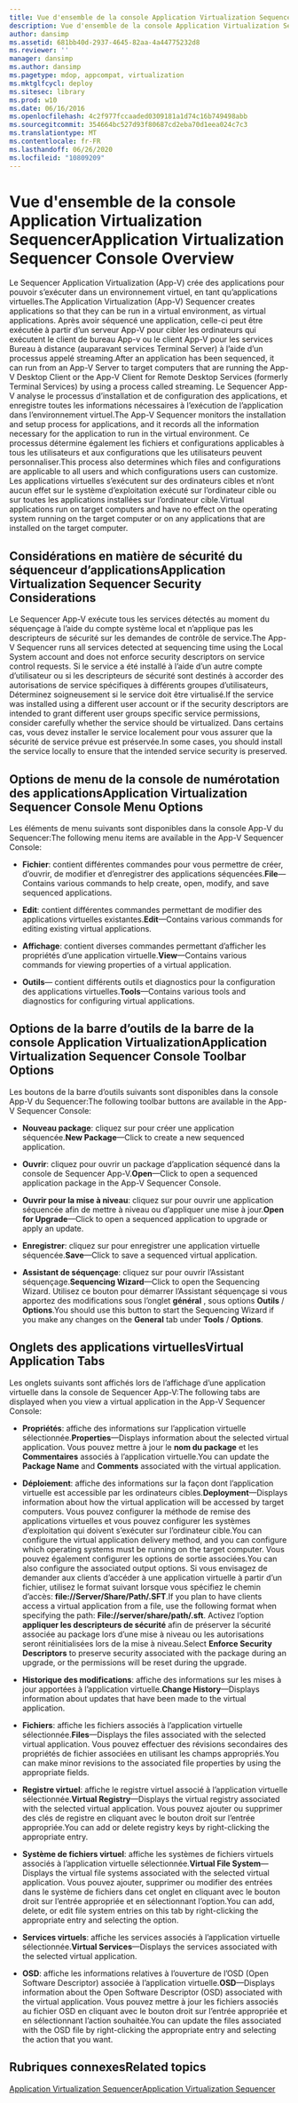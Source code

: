 ```yaml
---
title: Vue d'ensemble de la console Application Virtualization Sequencer
description: Vue d'ensemble de la console Application Virtualization Sequencer
author: dansimp
ms.assetid: 681bb40d-2937-4645-82aa-4a44775232d8
ms.reviewer: ''
manager: dansimp
ms.author: dansimp
ms.pagetype: mdop, appcompat, virtualization
ms.mktglfcycl: deploy
ms.sitesec: library
ms.prod: w10
ms.date: 06/16/2016
ms.openlocfilehash: 4c2f977fccaaded0309181a1d74c16b749498abb
ms.sourcegitcommit: 354664bc527d93f80687cd2eba70d1eea024c7c3
ms.translationtype: MT
ms.contentlocale: fr-FR
ms.lasthandoff: 06/26/2020
ms.locfileid: "10809209"
---
```

# <span data-ttu-id="6592f-103">Vue d'ensemble de la console Application Virtualization Sequencer</span><span class="sxs-lookup"><span data-stu-id="6592f-103">Application Virtualization Sequencer Console Overview</span></span>


<span data-ttu-id="6592f-104">Le Sequencer Application Virtualization (App-V) crée des applications pour pouvoir s’exécuter dans un environnement virtuel, en tant qu’applications virtuelles.</span><span class="sxs-lookup"><span data-stu-id="6592f-104">The Application Virtualization (App-V) Sequencer creates applications so that they can be run in a virtual environment, as virtual applications.</span></span> <span data-ttu-id="6592f-105">Après avoir séquencé une application, celle-ci peut être exécutée à partir d’un serveur App-V pour cibler les ordinateurs qui exécutent le client de bureau App-v ou le client App-V pour les services Bureau à distance (auparavant services Terminal Server) à l’aide d’un processus appelé streaming.</span><span class="sxs-lookup"><span data-stu-id="6592f-105">After an application has been sequenced, it can run from an App-V Server to target computers that are running the App-V Desktop Client or the App-V Client for Remote Desktop Services (formerly Terminal Services) by using a process called streaming.</span></span> <span data-ttu-id="6592f-106">Le Sequencer App-V analyse le processus d’installation et de configuration des applications, et enregistre toutes les informations nécessaires à l’exécution de l’application dans l’environnement virtuel.</span><span class="sxs-lookup"><span data-stu-id="6592f-106">The App-V Sequencer monitors the installation and setup process for applications, and it records all the information necessary for the application to run in the virtual environment.</span></span> <span data-ttu-id="6592f-107">Ce processus détermine également les fichiers et configurations applicables à tous les utilisateurs et aux configurations que les utilisateurs peuvent personnaliser.</span><span class="sxs-lookup"><span data-stu-id="6592f-107">This process also determines which files and configurations are applicable to all users and which configurations users can customize.</span></span> <span data-ttu-id="6592f-108">Les applications virtuelles s’exécutent sur des ordinateurs cibles et n’ont aucun effet sur le système d’exploitation exécuté sur l’ordinateur cible ou sur toutes les applications installées sur l’ordinateur cible.</span><span class="sxs-lookup"><span data-stu-id="6592f-108">Virtual applications run on target computers and have no effect on the operating system running on the target computer or on any applications that are installed on the target computer.</span></span>

## <span data-ttu-id="6592f-109">Considérations en matière de sécurité du séquenceur d’applications</span><span class="sxs-lookup"><span data-stu-id="6592f-109">Application Virtualization Sequencer Security Considerations</span></span>


<span data-ttu-id="6592f-110">Le Sequencer App-V exécute tous les services détectés au moment du séquençage à l’aide du compte système local et n’applique pas les descripteurs de sécurité sur les demandes de contrôle de service.</span><span class="sxs-lookup"><span data-stu-id="6592f-110">The App-V Sequencer runs all services detected at sequencing time using the Local System account and does not enforce security descriptors on service control requests.</span></span> <span data-ttu-id="6592f-111">Si le service a été installé à l’aide d’un autre compte d’utilisateur ou si les descripteurs de sécurité sont destinés à accorder des autorisations de service spécifiques à différents groupes d’utilisateurs, Déterminez soigneusement si le service doit être virtualisé.</span><span class="sxs-lookup"><span data-stu-id="6592f-111">If the service was installed using a different user account or if the security descriptors are intended to grant different user groups specific service permissions, consider carefully whether the service should be virtualized.</span></span> <span data-ttu-id="6592f-112">Dans certains cas, vous devez installer le service localement pour vous assurer que la sécurité de service prévue est préservée.</span><span class="sxs-lookup"><span data-stu-id="6592f-112">In some cases, you should install the service locally to ensure that the intended service security is preserved.</span></span>

## <span data-ttu-id="6592f-113">Options de menu de la console de numérotation des applications</span><span class="sxs-lookup"><span data-stu-id="6592f-113">Application Virtualization Sequencer Console Menu Options</span></span>


<span data-ttu-id="6592f-114">Les éléments de menu suivants sont disponibles dans la console App-V du Sequencer:</span><span class="sxs-lookup"><span data-stu-id="6592f-114">The following menu items are available in the App-V Sequencer Console:</span></span>

-   <span data-ttu-id="6592f-115">**Fichier**: contient différentes commandes pour vous permettre de créer, d’ouvrir, de modifier et d’enregistrer des applications séquencées.</span><span class="sxs-lookup"><span data-stu-id="6592f-115">**File**—Contains various commands to help create, open, modify, and save sequenced applications.</span></span>

-   <span data-ttu-id="6592f-116">**Edit**: contient différentes commandes permettant de modifier des applications virtuelles existantes.</span><span class="sxs-lookup"><span data-stu-id="6592f-116">**Edit**—Contains various commands for editing existing virtual applications.</span></span>

-   <span data-ttu-id="6592f-117">**Affichage**: contient diverses commandes permettant d’afficher les propriétés d’une application virtuelle.</span><span class="sxs-lookup"><span data-stu-id="6592f-117">**View**—Contains various commands for viewing properties of a virtual application.</span></span>

-   <span data-ttu-id="6592f-118">**Outils**— contient différents outils et diagnostics pour la configuration des applications virtuelles.</span><span class="sxs-lookup"><span data-stu-id="6592f-118">**Tools**—Contains various tools and diagnostics for configuring virtual applications.</span></span>

## <span data-ttu-id="6592f-119">Options de la barre d’outils de la barre de la console Application Virtualization</span><span class="sxs-lookup"><span data-stu-id="6592f-119">Application Virtualization Sequencer Console Toolbar Options</span></span>


<span data-ttu-id="6592f-120">Les boutons de la barre d’outils suivants sont disponibles dans la console App-V du Sequencer:</span><span class="sxs-lookup"><span data-stu-id="6592f-120">The following toolbar buttons are available in the App-V Sequencer Console:</span></span>

-   <span data-ttu-id="6592f-121">**Nouveau package**: cliquez sur pour créer une application séquencée.</span><span class="sxs-lookup"><span data-stu-id="6592f-121">**New Package**—Click to create a new sequenced application.</span></span>

-   <span data-ttu-id="6592f-122">**Ouvrir**: cliquez pour ouvrir un package d’application séquencé dans la console de Sequencer App-V.</span><span class="sxs-lookup"><span data-stu-id="6592f-122">**Open**—Click to open a sequenced application package in the App-V Sequencer Console.</span></span>

-   <span data-ttu-id="6592f-123">**Ouvrir pour la mise à niveau**: cliquez sur pour ouvrir une application séquencée afin de mettre à niveau ou d’appliquer une mise à jour.</span><span class="sxs-lookup"><span data-stu-id="6592f-123">**Open for Upgrade**—Click to open a sequenced application to upgrade or apply an update.</span></span>

-   <span data-ttu-id="6592f-124">**Enregistrer**: cliquez sur pour enregistrer une application virtuelle séquencée.</span><span class="sxs-lookup"><span data-stu-id="6592f-124">**Save**—Click to save a sequenced virtual application.</span></span>

-   <span data-ttu-id="6592f-125">**Assistant de séquençage**: cliquez sur pour ouvrir l’Assistant séquençage.</span><span class="sxs-lookup"><span data-stu-id="6592f-125">**Sequencing Wizard**—Click to open the Sequencing Wizard.</span></span> <span data-ttu-id="6592f-126">Utilisez ce bouton pour démarrer l’Assistant séquençage si vous apportez des modifications sous l’onglet **général** , sous options **Outils**  /  **Options**.</span><span class="sxs-lookup"><span data-stu-id="6592f-126">You should use this button to start the Sequencing Wizard if you make any changes on the **General** tab under **Tools** / **Options**.</span></span>

## <span data-ttu-id="6592f-127">Onglets des applications virtuelles</span><span class="sxs-lookup"><span data-stu-id="6592f-127">Virtual Application Tabs</span></span>


<span data-ttu-id="6592f-128">Les onglets suivants sont affichés lors de l’affichage d’une application virtuelle dans la console de Sequencer App-V:</span><span class="sxs-lookup"><span data-stu-id="6592f-128">The following tabs are displayed when you view a virtual application in the App-V Sequencer Console:</span></span>

-   <span data-ttu-id="6592f-129">**Propriétés**: affiche des informations sur l’application virtuelle sélectionnée.</span><span class="sxs-lookup"><span data-stu-id="6592f-129">**Properties**—Displays information about the selected virtual application.</span></span> <span data-ttu-id="6592f-130">Vous pouvez mettre à jour le **nom du package** et les **Commentaires** associés à l’application virtuelle.</span><span class="sxs-lookup"><span data-stu-id="6592f-130">You can update the **Package Name** and **Comments** associated with the virtual application.</span></span>

-   <span data-ttu-id="6592f-131">**Déploiement**: affiche des informations sur la façon dont l’application virtuelle est accessible par les ordinateurs cibles.</span><span class="sxs-lookup"><span data-stu-id="6592f-131">**Deployment**—Displays information about how the virtual application will be accessed by target computers.</span></span> <span data-ttu-id="6592f-132">Vous pouvez configurer la méthode de remise des applications virtuelles et vous pouvez configurer les systèmes d’exploitation qui doivent s’exécuter sur l’ordinateur cible.</span><span class="sxs-lookup"><span data-stu-id="6592f-132">You can configure the virtual application delivery method, and you can configure which operating systems must be running on the target computer.</span></span> <span data-ttu-id="6592f-133">Vous pouvez également configurer les options de sortie associées.</span><span class="sxs-lookup"><span data-stu-id="6592f-133">You can also configure the associated output options.</span></span> <span data-ttu-id="6592f-134">Si vous envisagez de demander aux clients d’accéder à une application virtuelle à partir d’un fichier, utilisez le format suivant lorsque vous spécifiez le chemin d’accès: **file://Server/Share/Path/.SFT**.</span><span class="sxs-lookup"><span data-stu-id="6592f-134">If you plan to have clients access a virtual application from a file, use the following format when specifying the path: **File://server/share/path/.sft**.</span></span> <span data-ttu-id="6592f-135">Activez l’option **appliquer les descripteurs de sécurité** afin de préserver la sécurité associée au package lors d’une mise à niveau ou les autorisations seront réinitialisées lors de la mise à niveau.</span><span class="sxs-lookup"><span data-stu-id="6592f-135">Select **Enforce Security Descriptors** to preserve security associated with the package during an upgrade, or the permissions will be reset during the upgrade.</span></span>

-   <span data-ttu-id="6592f-136">**Historique des modifications**: affiche des informations sur les mises à jour apportées à l’application virtuelle.</span><span class="sxs-lookup"><span data-stu-id="6592f-136">**Change History**—Displays information about updates that have been made to the virtual application.</span></span>

-   <span data-ttu-id="6592f-137">**Fichiers**: affiche les fichiers associés à l’application virtuelle sélectionnée.</span><span class="sxs-lookup"><span data-stu-id="6592f-137">**Files**—Displays the files associated with the selected virtual application.</span></span> <span data-ttu-id="6592f-138">Vous pouvez effectuer des révisions secondaires des propriétés de fichier associées en utilisant les champs appropriés.</span><span class="sxs-lookup"><span data-stu-id="6592f-138">You can make minor revisions to the associated file properties by using the appropriate fields.</span></span>

-   <span data-ttu-id="6592f-139">**Registre virtuel**: affiche le registre virtuel associé à l’application virtuelle sélectionnée.</span><span class="sxs-lookup"><span data-stu-id="6592f-139">**Virtual Registry**—Displays the virtual registry associated with the selected virtual application.</span></span> <span data-ttu-id="6592f-140">Vous pouvez ajouter ou supprimer des clés de registre en cliquant avec le bouton droit sur l’entrée appropriée.</span><span class="sxs-lookup"><span data-stu-id="6592f-140">You can add or delete registry keys by right-clicking the appropriate entry.</span></span>

-   <span data-ttu-id="6592f-141">**Système de fichiers virtuel**: affiche les systèmes de fichiers virtuels associés à l’application virtuelle sélectionnée.</span><span class="sxs-lookup"><span data-stu-id="6592f-141">**Virtual File System**—Displays the virtual file systems associated with the selected virtual application.</span></span> <span data-ttu-id="6592f-142">Vous pouvez ajouter, supprimer ou modifier des entrées dans le système de fichiers dans cet onglet en cliquant avec le bouton droit sur l’entrée appropriée et en sélectionnant l’option.</span><span class="sxs-lookup"><span data-stu-id="6592f-142">You can add, delete, or edit file system entries on this tab by right-clicking the appropriate entry and selecting the option.</span></span>

-   <span data-ttu-id="6592f-143">**Services virtuels**: affiche les services associés à l’application virtuelle sélectionnée.</span><span class="sxs-lookup"><span data-stu-id="6592f-143">**Virtual Services**—Displays the services associated with the selected virtual application.</span></span>

-   <span data-ttu-id="6592f-144">**OSD**: affiche les informations relatives à l’ouverture de l’OSD (Open Software Descriptor) associée à l’application virtuelle.</span><span class="sxs-lookup"><span data-stu-id="6592f-144">**OSD**—Displays information about the Open Software Descriptor (OSD) associated with the virtual application.</span></span> <span data-ttu-id="6592f-145">Vous pouvez mettre à jour les fichiers associés au fichier OSD en cliquant avec le bouton droit sur l’entrée appropriée et en sélectionnant l’action souhaitée.</span><span class="sxs-lookup"><span data-stu-id="6592f-145">You can update the files associated with the OSD file by right-clicking the appropriate entry and selecting the action that you want.</span></span>

## <span data-ttu-id="6592f-146">Rubriques connexes</span><span class="sxs-lookup"><span data-stu-id="6592f-146">Related topics</span></span>


[<span data-ttu-id="6592f-147">Application Virtualization Sequencer</span><span class="sxs-lookup"><span data-stu-id="6592f-147">Application Virtualization Sequencer</span></span>](application-virtualization-sequencer.md)

 

 





